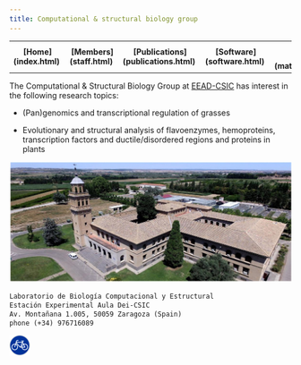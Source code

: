 ```yaml
---
title: Computational & structural biology group
---
```


<table align="center" width=100%>
  <tr>
    <td align="center"><b>[Home](index.html)</b>&nbsp;</td>
    <td align="center"><b>[Members](staff.html)</b>&nbsp;</td>
    <td align="center"><b>[Publications](publications.html)</b>&nbsp;</td>
    <td align="center"><b>[Software](software.html)</b>&nbsp;</td>
    <td align="center"><b>[Material educativo](matdidactico.html)</b>&nbsp;</td>
    <td align="center"><a href="http://www.eead.csic.es"><img src="pics/logoEEAD.jpeg"></a></td>
  </tr>
</table>


The Computational & Structural Biology Group at [EEAD-CSIC](http://www.eead.csic.es) has interest in the following research topics:

- (Pan)genomics and transcriptional regulation of grasses

- Evolutionary and structural analysis of flavoenzymes, hemoproteins, transcription factors and ductile/disordered regions and proteins in plants


![](pics/EEAD.jpg)

    Laboratorio de Biología Computacional y Estructural
    Estación Experimental Aula Dei-CSIC
    Av. Montañana 1.005, 50059 Zaragoza (Spain)
    phone (+34) 976716089
    
<a href="http://maps.google.es/maps/ms?ie=UTF8&hq=&hnear=Zaragoza,+Aragón&t=h&hl=es&msa=0&msid=103443040866049081278.0004716b3cad43164d2cf&ll=41.687912,-0.828438&spn=0.08653,0.222816&z=13"><img src="pics/bici.png"></a>  

